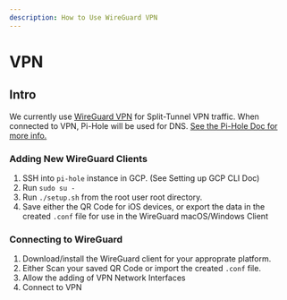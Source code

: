 ```yaml
---
description: How to Use WireGuard VPN
---
```


# VPN

## Intro

We currently use [WireGuard VPN](https://www.wireguard.com) for Split-Tunnel VPN traffic. When connected to VPN, Pi-Hole will be used for DNS. [See the Pi-Hole Doc for more info. ](pi-hole.md)

### Adding New WireGuard Clients

1. SSH into `pi-hole` instance in GCP. (See Setting up GCP CLI Doc)
2. Run `sudo su -`
3. Run `./setup.sh` from the root user root directory.
4. Save either the QR Code for iOS devices, or export the data in the created `.conf` file for use in the WireGuard macOS/Windows Client

### Connecting to WireGuard

1. Download/install the WireGuard client for your approprate platform.&#x20;
2. Either Scan your saved QR Code or import the created `.conf` file.&#x20;
3. Allow the adding of VPN Network Interfaces
4. Connect to VPN
